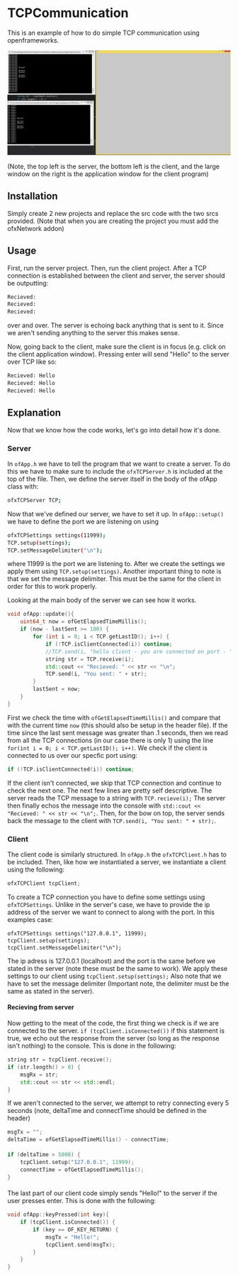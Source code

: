 # TCPCommunication
This is an example of how to do simple TCP communication using openframeworks.

![Demo TCP Client Server](./Usage.JPG "Demo TCP Client-Server program")

(Note, the top left is the server, the bottom left is the client, and the large window on the right is the application window for the client program)

## Installation
Simply create 2 new projects and replace the src code with the two srcs provided. (Note that when you are creating the project you must add the ofxNetwork addon)

## Usage

First, run the server project. Then, run the client project. After a TCP connection is established between the client and server, the server should be outputting:

```bash
Recieved: 
Recieved:
Recieved:
```

over and over. The server is echoing back anything that is sent to it. Since we aren't sending anything to the server this makes sense.

Now, going back to the client, make sure the client is in focus (e.g. click on the client application window). Pressing enter will send "Hello" to the server over TCP like so:

```bash
Recieved: Hello
Recieved: Hello
Recieved: Hello
```

## Explanation

Now that we know how the code works, let's go into detail how it's done.

### Server

In `ofApp.h` we have to tell the program that we want to create a server. To do this we have to make sure to include the `ofxTCPServer.h` is included at the top of the file. Then, we define the server itself in the body of the ofApp class with:

```bash
ofxTCPServer TCP;
```

Now that we've defined our server, we have to set it up. In `ofApp::setup()` we have to define the port we are listening on using 

```bash
ofxTCPSettings settings(11999);
TCP.setup(settings);
TCP.setMessageDelimiter("\n");
```
where 11999 is the port we are listening to. After we create the settings we apply them using `TCP.setup(settings)`. Another important thing to note is that we set the message delimiter. This must be the same for the client in order for this to work properly.

Looking at the main body of the server we can see how it works.

```C++
void ofApp::update(){
	uint64_t now = ofGetElapsedTimeMillis();
	if (now - lastSent >= 100) {
		for (int i = 0; i < TCP.getLastID(); i++) {
			if (!TCP.isClientConnected(i)) continue;
			//TCP.send(i, "hello client - you are connected on port - " + ofToString(TCP.getClientPort(i)));
			string str = TCP.receive(i);
			std::cout << "Recieved: " << str << "\n";
			TCP.send(i, "You sent: " + str);
		}
		lastSent = now;
	}
}
```
First we check the time with `ofGetElapsedTimeMillis()` and compare that with the current time `now` (this should also be setup in the header file). If the time since the last sent message was greater than .1 seconds, then we read from all the TCP connections (in our case there is only 1) using the line `for(int i = 0; i < TCP.getLastID(); i++)`. We check if the client is connected to us over our specfic port using:

```C++
if (!TCP.isClientConnected(i)) continue;
```
If the client isn't connected, we skip that TCP connection and continue to check the next one. The next few lines are pretty self descriptive. The server reads the TCP message to a string with `TCP.recieve(i);` The server then finally echos the message into the console with `std::cout << "Recieved: " << str << "\n";`. Then, for the bow on top, the server sends back the message to the client with `TCP.send(i, "You sent: " + str);`.

### Client

The client code is similarly structured. In `ofApp.h` the `ofxTCPClient.h` has to be included. Then, like how we instantiated a server, we instantiate a client using the following:

```C++
ofxTCPClient tcpClient;
```

To create a TCP connection you have to define some settings using `ofxTCPSettings`. Unlike in the server's case, we have to provide the ip address of the server we want to connect to along with the port. In this examples case:

```C+++
ofxTCPSettings settings("127.0.0.1", 11999);
tcpClient.setup(settings);
tcpClient.setMessageDelimiter("\n");
```

The ip adress is 127.0.0.1 (localhost) and the port is the same before we stated in the server (note these must be the same to work). We apply these settings to our client using `tcpClient.setup(settings);` Also note that we have to set the message delimiter (Important note, the delimiter must be the same as stated in the server).

#### Recieving from server

Now getting to the meat of the code, the first thing we check is if we are connected to the server. `if (tcpClient.isConnected())` if this statement is true, we echo out the response from the server (so long as the response isn't nothing) to the console. This is done in the following:

```C++
string str = tcpClient.receive();
if (str.length() > 0) {
	msgRx = str;
	std::cout << str << std::endl;
}
```
If we aren't connected to the server, we attempt to retry connecting  every 5 seconds (note, deltaTime and connectTime should be defined in the header)

```C++
msgTx = "";
deltaTime = ofGetElapsedTimeMillis() - connectTime;

if (deltaTime > 5000) {
	tcpClient.setup("127.0.0.1", 11999);
	connectTime = ofGetElapsedTimeMillis();
}
```

####

The last part of our client code simply sends "Hello!" to the server if the user presses enter. This is done with the following:

```C++
void ofApp::keyPressed(int key){
	if (tcpClient.isConnected()) {
		if (key == OF_KEY_RETURN) {
			msgTx = "Hello!";
			tcpClient.send(msgTx);
		}
	}
}
```